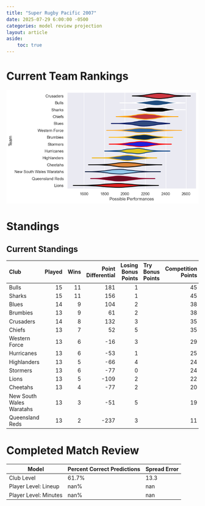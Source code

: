 ```yaml
---  
title: "Super Rugby Pacific 2007"  
date: 2025-07-29 6:00:00 -0500  
categories: model review projection  
layout: article  
aside:  
    toc: true  
---
```

# Current Team Rankings


![Club Rankings](plots/rankings_Super_Rugby_Pacific_2007.png)
# Standings

## Current Standings


| Club                     |   Played |   Wins |   Point Differential |   Losing Bonus Points | Try Bonus Points   |   Competition Points |
|:-------------------------|---------:|-------:|---------------------:|----------------------:|:-------------------|---------------------:|
| Bulls                    |       15 |     11 |                  181 |                     1 |                    |                   45 |
| Sharks                   |       15 |     11 |                  156 |                     1 |                    |                   45 |
| Blues                    |       14 |      9 |                  104 |                     2 |                    |                   38 |
| Brumbies                 |       13 |      9 |                   61 |                     2 |                    |                   38 |
| Crusaders                |       14 |      8 |                  132 |                     3 |                    |                   35 |
| Chiefs                   |       13 |      7 |                   52 |                     5 |                    |                   35 |
| Western Force            |       13 |      6 |                  -16 |                     3 |                    |                   29 |
| Hurricanes               |       13 |      6 |                  -53 |                     1 |                    |                   25 |
| Highlanders              |       13 |      5 |                  -66 |                     4 |                    |                   24 |
| Stormers                 |       13 |      6 |                  -77 |                     0 |                    |                   24 |
| Lions                    |       13 |      5 |                 -109 |                     2 |                    |                   22 |
| Cheetahs                 |       13 |      4 |                  -77 |                     2 |                    |                   20 |
| New South Wales Waratahs |       13 |      3 |                  -51 |                     5 |                    |                   19 |
| Queensland Reds          |       13 |      2 |                 -237 |                     3 |                    |                   11 |



# Completed Match Review


| Model | Percent Correct Predictions | Spread Error |
| ------ | ------ | ------ |
| Club Level | 61.7% | 13.3 |
| Player Level: Lineup | nan% | nan |
| Player Level: Minutes | nan% | nan |

